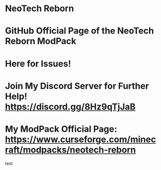 # NeoTech Reborn
# GitHub Official Page of the NeoTech Reborn ModPack
# Here for Issues!
# Join My Discord Server for Further Help! https://discord.gg/8Hz9qTjJaB
# My ModPack Official Page: https://www.curseforge.com/minecraft/modpacks/neotech-reborn
test
